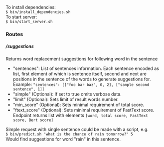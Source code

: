 <!--
 Licensed to the Apache Software Foundation (ASF) under one or more
 contributor license agreements.  See the NOTICE file distributed with
 this work for additional information regarding copyright ownership.
 The ASF licenses this file to You under the Apache License, Version 2.0
 (the "License"); you may not use this file except in compliance with
 the License.  You may obtain a copy of the License at

      http://www.apache.org/licenses/LICENSE-2.0

 Unless required by applicable law or agreed to in writing, software
 distributed under the License is distributed on an "AS IS" BASIS,
 WITHOUT WARRANTIES OR CONDITIONS OF ANY KIND, either express or implied.
 See the License for the specific language governing permissions and
 limitations under the License.
-->

To install dependencies:  
`$ bin/install_dependencies.sh`  
To start server:  
`$ bin/start_server.sh`  

### Routes
##### /suggestions
Returns word replacement suggestions for following word in the sentence  
* "sentences": List of sentences information. Each sentence encoded as list, first element of which is sentence itself,
  second and next are positions in the sentence of the words to generate suggestions for.  
  Example: ``"sentences": [["foo bar baz", 0, 2], ["sample second sentence", 1]]``
* "simple" (Optional): If set to true omits verbose data.  
* "limit" (Optional): Sets limit of result words number. 
* "min_score" (Optional): Sets minimal requirement of total score.
* "ftext_score" (Optional): Sets minimal requirement of FastText score.  
Endpoint returns list with elements `[word, total score, FastText score, Bert score]`

Simple request with single sentence could be made with a script, e.g.  
`$ bin/predict.sh "what is the chance of rain tomorrow?" 5`  
Would find suggestions for word "rain" in this sentence.
